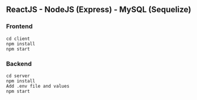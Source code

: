 ## ReactJS - NodeJS (Express) - MySQL (Sequelize)

### Frontend

```
cd client
npm install
npm start
```

### Backend

```
cd server
npm install
Add .env file and values
npm start
```
